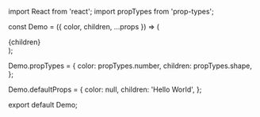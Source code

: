 import React from 'react';
import propTypes from 'prop-types';

const Demo = ({ color, children, ...props }) => (

  <div style={{ color }} {...props}>{children}</div>
);

Demo.propTypes = {
color: propTypes.number,
children: propTypes.shape,
};

Demo.defaultProps = {
color: null,
children: 'Hello World',
};

export default Demo;
